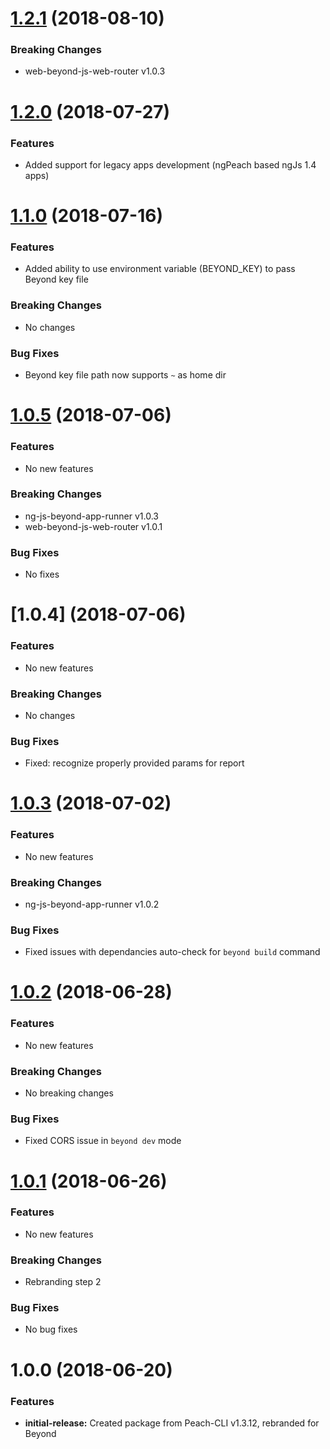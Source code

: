 <a name="1.2.1"></a>
# [1.2.1](https://github.com/getbeyond/beyond-cli/compare/v1.2.0...v1.2.1) (2018-08-10)

### Breaking Changes
* web-beyond-js-web-router v1.0.3

<a name="1.2.0"></a>
# [1.2.0](https://github.com/getbeyond/beyond-cli/compare/v1.1.0...v1.2.0) (2018-07-27)

### Features
* Added support for legacy apps development (ngPeach based ngJs 1.4 apps)

<a name="1.1.0"></a>
# [1.1.0](https://github.com/getbeyond/beyond-cli/compare/v1.0.5...v1.1.0) (2018-07-16)

### Features
* Added ability to use environment variable (BEYOND_KEY) to pass Beyond key file

### Breaking Changes
* No changes

### Bug Fixes
* Beyond key file path now supports `~` as home dir

<a name="1.0.5"></a>
# [1.0.5](https://github.com/getbeyond/beyond-cli/compare/v1.0.4...v1.0.5) (2018-07-06)

### Features
* No new features

### Breaking Changes
* ng-js-beyond-app-runner v1.0.3
* web-beyond-js-web-router v1.0.1

### Bug Fixes
* No fixes

<a name="1.0.4"></a>
# [1.0.4] (2018-07-06)

### Features
* No new features

### Breaking Changes
* No changes

### Bug Fixes
* Fixed: recognize properly provided params for report

<a name="1.0.3"></a>
# [1.0.3](https://github.com/getbeyond/beyond-cli/compare/v1.0.2...v1.0.3) (2018-07-02)

### Features
* No new features

### Breaking Changes
* ng-js-beyond-app-runner v1.0.2

### Bug Fixes
* Fixed issues with dependancies auto-check for `beyond build` command

<a name="1.0.2"></a>
# [1.0.2](https://github.com/getbeyond/beyond-cli/compare/v1.0.1...v1.0.2) (2018-06-28)

### Features
* No new features

### Breaking Changes
* No breaking changes

### Bug Fixes
* Fixed CORS issue in `beyond dev` mode

<a name="1.0.1"></a>
# [1.0.1](https://github.com/getbeyond/beyond-cli/compare/v1.0.0...v1.0.1) (2018-06-26)

### Features
* No new features

### Breaking Changes
* Rebranding step 2

### Bug Fixes
* No bug fixes

<a name="1.0.0"></a>
# 1.0.0 (2018-06-20)

### Features
* **initial-release:** Created package from Peach-CLI v1.3.12, rebranded for Beyond
